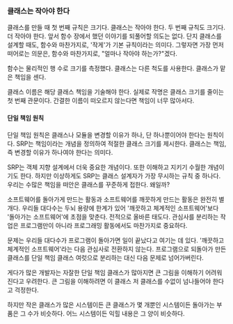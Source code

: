 ### 클래스는 작아야 한다
클래스를 만들 때 첫 번째 규칙은 크기다. 클래스는 작아야 한다. 두 번째 규칙도 크기다. 더 작아야 한다. 앞서 함수 장에서 했던 이야기를 되풀어할 의도는 없다. 단지 클래스를 설계할 때도, 함수와 마찬가지로, '작게'가 기본 규칙이라는 의미다. 그렇자면 가장 먼저 떠어로는 의문은, 함수와 마찬가지로, "얼마나 작아야 하는가?"겠다.

함수는 물리적인 행 수로 크기를 측정했다. 클래스는 다른 척도를 사용한다. 클래스가 맡은 책임을 센다.

클래스 이름은 해당 클래스 책임을 기술해야 한다. 실제로 작명은 클래스 크기를 줄이는 첫 번째 관문이다. 간결한 이름이 떠오르지 않는다면 책임이 너무 많아서다.

#### 단일 책임 원칙
단일 책임 원칙은 클래스나 모듈을 변경할 이유가 하나, 단 하나뿐이어야 한다는 원칙이다. SRP는 책임이라는 개념을 정의하여 적절한 클래스 크기를 제시한다. 클래스는 책임, 즉 변경할 이유가 하나여야 한다는 의미다.

SRP는 객체 지향 설계에서 더욱 중요한 개념이다. 또한 이해하고 지키기 수월한 개념이기도 한다. 하지만 이상하게도 SRP는 클래스 설계자가 가장 무시하는 규칙 중 하나다. 우리는 수많은 책임을 떠안은 클래스를 꾸준하게 접한다. 왜일까?

소프트웨어를 돌아가게 만드는 활동과 소프트웨어를 깨끗하게 만드는 활동은 완전히 별개다. 우리들 대다수는 두뇌 용량에 한계가 있어 '깨끗하고 체계적인 소프트웨어'보다 '돌아가는 소프트웨어'에 초점을 맞춘다. 전적으로 올바른 태도다. 관심사를 분리하는 작업은 프로그램만이 아니라 프로그래밍 활동에서도 마찬가지로 중요하다.

문제는 우리들 대다수가 프로그램이 돌아가면 일이 끝났다고 여기는 데 있다. '깨끗하고 체계적인 소프트웨어'라는 다음 관심사로 전환하지 않는다. 프로그램으로 되돌아가 만든 클래스를 단일 책임 클래스 여럿으로 분리하는 대신 다음 문제로 넘어가버린다.

게다가 많은 개발자는 자잘한 단일 책임 클래스가 많아지면 큰 그림을 이해하기 어려워진다고 우려한다. 큰 그림을 이해하려면 이 클래스 저 클래스를 수없이 넘나들어야 한다고 걱정한다.

하지만 작은 클래스가 많은 시스템이든 큰 클래스가 몇 개뿐인 시스템이든 돌아가는 부품은 그 수가 비슷하다. 어느 시스템이든 익힐 내용은 그 양이 비슷하다.